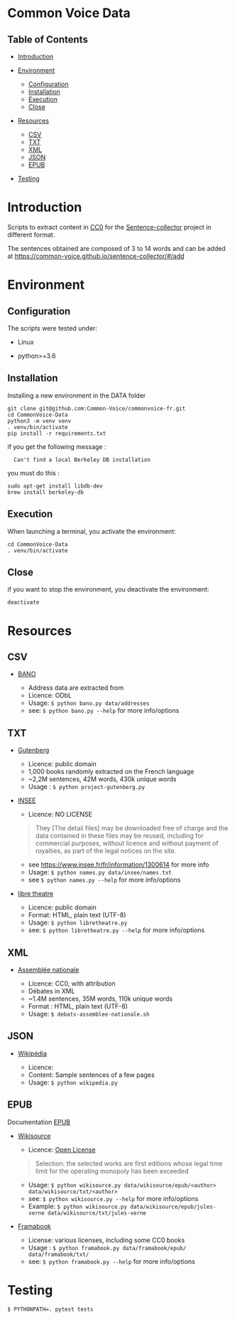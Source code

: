 # Common Voice Data

## Table of Contents

- [Introduction](#introduction)

- [Environment](#environment)

  - [Configuration](#Configuration)
  - [Installation](#installation)
  - [Execution](#execution)
  - [Close](#Close)

- [Resources](#resources)

  - [CSV](#csv)
  - [TXT](#txt)
  - [XML](#xml)
  - [JSON](#json)
  - [EPUB](#epub)

- [Testing](#testing)

# Introduction

Scripts to extract content in [CC0](https://creativecommons.org/publicdomain/zero/1.0/deed.fr "Creative Commons – CC0 1.0 universel") for the   [Sentence-collector](https://common-voice.github.io/sentence-collector/) project in different format.

The sentences obtained are composed of 3 to 14 words and can be added at  <https://common-voice.github.io/sentence-collector/#/add>

# Environment

## Configuration

The scripts were tested under:

- Linux

- python>=3.6

## Installation

Installing a new environment in the DATA folder

```
git clone git@github.com:Common-Voice/commonvoice-fr.git
cd CommonVoice-Data
python3 -m venv venv
. venv/bin/activate
pip install -r requirements.txt
```


if you get the following message :
```
  Can't find a local Berkeley DB installation
```
you must do this :

```
sudo apt-get install libdb-dev
brew install berkeley-db
```


## Execution

When launching a terminal, you activate the environment:

```
cd CommonVoice-Data
. venv/bin/activate
```


## Close

if you want to stop the environment, you deactivate the environment:

```
deactivate
```


# Resources

## CSV

- [BANO](https://www.data.gouv.fr/fr/datasets/base-d-adresses-nationale-ouverte-bano/)

  - Address data are extracted from
  - Licence: ODbL
  - Usage: `$ python bano.py data/addresses`
  - see: `$ python bano.py --help` for more info/options

## TXT

- [Gutenberg](https://www.gutenberg.org/)

  - Licence: public domain
  - 1,000 books randomly extracted on the French language
  - ~2,2M sentences, 42M words, 430k unique words
  - Usage : `$ python project-gutenberg.py`

- [INSEE](https://www.insee.fr)

  - Licence: NO LICENSE

  > They [The detail files] may be downloaded free of charge and the data contained in these files may be reused, including for commercial purposes, without licence and without payment of royalties, as part of the legal notices on the site.

  - see https://www.insee.fr/fr/information/1300614 for more info
  - Usage: `$ python names.py data/insee/names.txt`
  - see `$ python names.py --help` for more info/options


- [libre theatre](http://libretheatre.fr/)

    - Licence: public domain
    - Format: HTML, plain text (UTF-8)
    - Usage: `$ python libretheatre.py`
    - see: `$ python libretheatre.py --help` for more info/options


## XML

- [Assemblée nationale](http://data.assemblee-nationale.fr/)

  - Licence: CC0, with attribution
  - Débates in XML
  - ~1.4M sentences, 35M words, 110k unique words
  - Format : HTML, plain text (UTF-8)
  - Usage: `$ debats-assemblee-nationale.sh`

## JSON

- [Wikipédia](https://fr.wikipedia.org)

  - Licence:
  - Content: Sample sentences of a few pages
  - Usage: `$ python wikipedia.py`

## EPUB

Documentation [EPUB](https://buildmedia.readthedocs.org/media/pdf/ebooklib/latest/ebooklib.pdf)

- [Wikisource](https://fr.wikisource.org/wiki/Wikisource:Accueil)

  - Licence: [Open License](https://fr.wikisource.org/wiki/Licence_Ouverte)

  > Selection: the selected works are first editions whose legal time limit for the operating monopoly has been exceeded

  - Usage: `$ python wikisource.py data/wikisource/epub/<author> data/wikisource/txt/<author>`
  - see: `$ python wikisource.py --help` for more info/options
  - Example: `$ python wikisource.py data/wikisource/epub/jules-verne data/wikisource/txt/jules-verne`


- [Framabook](https://framabook.org/)

  - License: various licenses, including some CC0 books
  - Usage : `$ python framabook.py data/framabook/epub/ data/framabook/txt/`
  - see: `$ python framabook.py --help` for more info/options



# Testing

`$ PYTHONPATH=. pytest tests`
